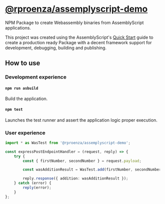 # [@rproenza/assemplyscript-demo](https://www.npmjs.com/package/@rproenza/assemplyscript-demo)

NPM Package to create Webassembly binaries from AssemblyScript applications.

This project was created using the AssemblyScript's [Quick Start](https://www.assemblyscript.org/quick-start.html) guide to create a production ready Package with a decent framework support for development, debugging, building and publishing.

## How to use

### Development experience

#### `npm run asbuild`

Build the application.

#### `npm test`

Launches the test runner and assert the application logic proper execution.

### User experience

```typescript
import * as WasTest from '@rproenza/assemplyscript-demo';

const expressPostEndpointHandler = (request, reply) => {
    try {
        const { firstNumber, secondNumber } = request.payload;

        const wasAdditionResult = WasTest.add(firstNumber, secondNumber);

        reply.response({ addition: wasAdditionResult });
    } catch (error) {
        reply(error);
    }
};
```

